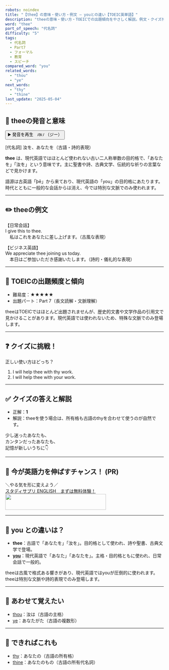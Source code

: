 ```yaml
---
robots: noindex
title: "【thee】の意味・使い方・例文 ― youとの違い【TOEIC英単語】"
description: "theeの意味・使い方・TOEICでの出題傾向をやさしく解説。例文・クイズ付きでyouとの違いもわかりやすく学べます。"
word: "thee"
part_of_speech: "代名詞"
difficulty: "5"
tags:
  - 代名詞
  - Part7
  - フォーマル
  - 教育
  - スピーチ
compared_word: "you"
related_words:
  - "thou"
  - "ye"
next_words:
  - "thy"
  - "thine"
last_update: "2025-05-04"
---
```


## 🔰 theeの発音と意味

<button class="play-audio" onclick="playTTS('thee')">
  <span class="play-audio-main">
    ▶️ 発音を再生　/ðiː/
  </span>
  <span class="play-audio-sub">
    （ジー）
  </span>
</button>

[代名詞] 汝を、あなたを（古語・詩的表現）

**thee** は、現代英語ではほとんど使われない古い二人称単数の目的格で、「あなたを」「汝を」という意味です。主に聖書や詩、古典文学、伝統的な祈りの言葉などで見かけます。

語源は古英語「þē」から来ており、現代英語の「you」の目的格にあたります。時代とともに一般的な会話からは消え、今では特別な文脈でのみ使われます。

---

## ✏️ theeの例文

【日常会話】  
I give this to thee.  
　私はこれをあなたに差し上げます。（古風な表現）

【ビジネス英語】  
We appreciate thee joining us today.  
　本日はご参加いただき感謝いたします。（詩的・儀礼的な表現）

---

## 🎯 TOEICの出題頻度と傾向

- 難易度：★★★★★
- 出題パート：Part 7（長文読解・文脈理解）

theeはTOEICではほとんど出題されませんが、歴史的文書や文学作品の引用文で見かけることがあります。現代英語では使われないため、特殊な文脈でのみ登場します。

---

## ❓ クイズに挑戦！

正しい使い方はどっち？

1. I will help thee with thy work.  
2. I will help thee with your work.

---

## ✅ クイズの答えと解説

- 正解：**1**
- 解説：theeを使う場合は、所有格も古語のthyを合わせて使うのが自然です。

少し迷ったあなたも、  
カンタンだったあなたも、  
記憶が新しいうちに👇️

---

## 🚀 今が英語力を伸ばすチャンス！ (PR)

<div class="info-center">
＼やる気を形に変えよう／<br>  
<a href="https://px.a8.net/svt/ejp?a8mat=4556RW+FUYPWY+3AQG+C0IZM" class="ad-link" data-cvid="aid45_bid12" data-difficulty="5" rel="nofollow">スタディサプリ ENGLISH　まずは無料体験！</a>
<img border="0" width="1" height="1" src="https://www11.a8.net/0.gif?a8mat=4556RW+FUYPWY+3AQG+C0IZM" alt="">
<a href="https://px.a8.net/svt/ejp?a8mat=4556RW+FUYPWY+3AQG+C7LM9" class="ad-link" data-cvid="aid45_bid12" data-difficulty="5" rel="nofollow">
<img border="0" width="320" height="50" alt="" src="https://www27.a8.net/svt/bgt?aid=250504844959&wid=001&eno=01&mid=s00000015388002051000&mc=1"></a>
<img border="0" width="1" height="1" src="https://www14.a8.net/0.gif?a8mat=4556RW+FUYPWY+3AQG+C7LM9" alt="">
</div>

---

## 🤔  you との違いは？

- **thee**：古語で「あなたを」「汝を」。目的格として使われ、詩や聖書、古典文学で登場。
- **[you](/you)**：現代英語で「あなた」「あなたを」。主格・目的格ともに使われ、日常会話で一般的。

theeは古風で格式ある響きがあり、現代英語ではyouが圧倒的に使われます。theeは特別な文脈や詩的表現でのみ登場します。

---

## 🧩 あわせて覚えたい

- [thou](/thou)：汝は（古語の主格）
- [ye](/ye)：あなたがた（古語の複数形）

---

## 📖 できればこれも

- [thy](/thy)：あなたの（古語の所有格）
- [thine](/thine)：あなたのもの（古語の所有代名詞）

<!-- cvid: aid45_bid12 -->
